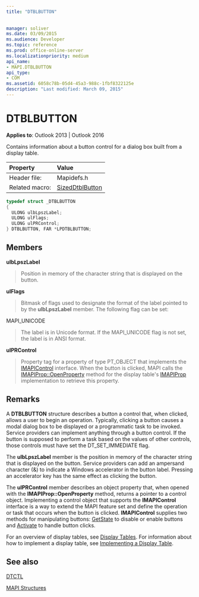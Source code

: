 ```yaml
---
title: "DTBLBUTTON"
 
 
manager: soliver
ms.date: 03/09/2015
ms.audience: Developer
ms.topic: reference
ms.prod: office-online-server
ms.localizationpriority: medium
api_name:
- MAPI.DTBLBUTTON
api_type:
- COM
ms.assetid: 6058c78b-05d4-45a3-988c-1fbf8322125e
description: "Last modified: March 09, 2015"
---
```


# DTBLBUTTON

  
  
**Applies to**: Outlook 2013 | Outlook 2016 
  
Contains information about a button control for a dialog box built from a display table.
  
|Property |Value |
|:-----|:-----|
|Header file:  <br/> |Mapidefs.h  <br/> |
|Related macro:  <br/> |[SizedDtblButton](sizeddtblbutton.md) <br/> |
   
```cpp
typedef struct _DTBLBUTTON
{
  ULONG ulbLpszLabel;
  ULONG ulFlags;
  ULONG ulPRControl;
} DTBLBUTTON, FAR *LPDTBLBUTTON;

```

## Members

 **ulbLpszLabel**
  
> Position in memory of the character string that is displayed on the button.
    
 **ulFlags**
  
> Bitmask of flags used to designate the format of the label pointed to by the **ulbLpszLabel** member. The following flag can be set: 
    
MAPI_UNICODE 
  
> The label is in Unicode format. If the MAPI_UNICODE flag is not set, the label is in ANSI format.
    
 **ulPRControl**
  
> Property tag for a property of type PT_OBJECT that implements the [IMAPIControl](imapicontroliunknown.md) interface. When the button is clicked, MAPI calls the [IMAPIProp::OpenProperty](imapiprop-openproperty.md) method for the display table's [IMAPIProp](imapipropiunknown.md) implementation to retrieve this property. 
    
## Remarks

A **DTBLBUTTON** structure describes a button a control that, when clicked, allows a user to begin an operation. Typically, clicking a button causes a modal dialog box to be displayed or a programmatic task to be invoked. Service providers can implement anything through a button control. If the button is supposed to perform a task based on the values of other controls, those controls must have set the DT_SET_IMMEDIATE flag. 
  
The **ulbLpszLabel** member is the position in memory of the character string that is displayed on the button. Service providers can add an ampersand character (&amp;) to indicate a Windows accelerator in the button label. Pressing an accelerator key has the same effect as clicking the button. 
  
The **ulPRControl** member describes an object property that, when opened with the **IMAPIProp::OpenProperty** method, returns a pointer to a control object. Implementing a control object that supports the **IMAPIControl** interface is a way to extend the MAPI feature set and define the operation or task that occurs when the button is clicked. **IMAPIControl** supplies two methods for manipulating buttons: [GetState](imapicontrol-getstate.md) to disable or enable buttons and [Activate](imapicontrol-activate.md) to handle button clicks. 
  
For an overview of display tables, see [Display Tables](display-tables.md). For information about how to implement a display table, see [Implementing a Display Table](display-table-implementation.md).
  
## See also



[DTCTL](dtctl.md)


[MAPI Structures](mapi-structures.md)

